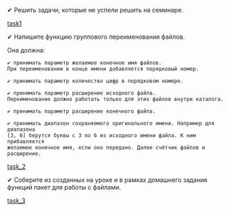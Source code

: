 ✔ Решить задачи, которые не успели решить на семинаре.

[task1](https://github.com/VeraNik1/pythonProject-HW1/tree/homework7/hw7/file_mod)

✔ Напишите функцию группового переименования файлов. 

Она должна:

    ✔ принимать параметр желаемое конечное имя файлов. 
    При переименовании в конце имени добавляется порядковый номер.

    ✔ принимать параметр количество цифр в порядковом номере.

    ✔ принимать параметр расширение исходного файла.
    Переименование должно работать только для этих файлов внутри каталога.

    ✔ принимать параметр расширение конечного файла.

    ✔ принимать диапазон сохраняемого оригинального имени. Например для диапазона
    [3, 6] берутся буквы с 3 по 6 из исходного имени файла. К ним прибавляется
    желаемое конечное имя, если оно передано. Далее счётчик файлов и расширение.

[task_2](https://github.com/VeraNik1/pythonProject-HW1/blob/homework7/hw7/file_mod/rename_task.py)

✔ Соберите из созданных на уроке и в рамках домашнего задания функций пакет для работы с файлами.

[task_3](https://github.com/VeraNik1/pythonProject-HW1/blob/homework7/hw7/test_3.py)